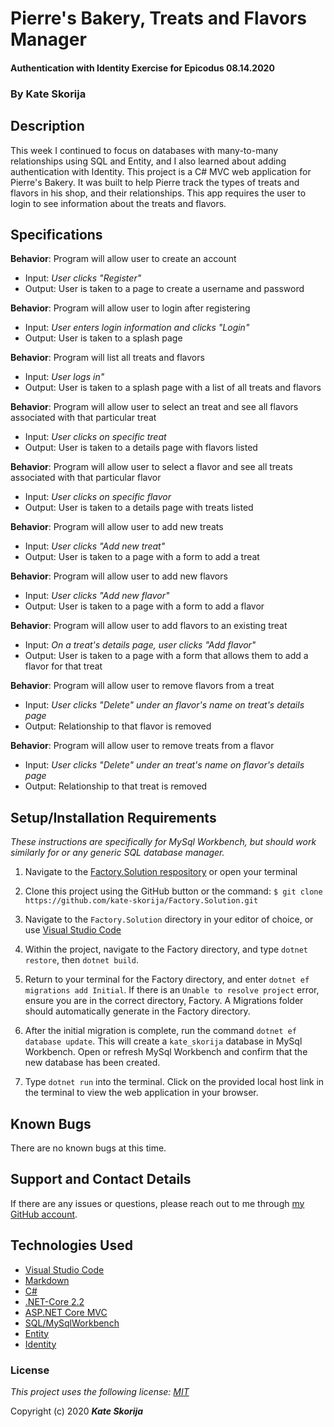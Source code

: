 # Pierre's Bakery, Treats and Flavors Manager

#### Authentication with Identity Exercise for Epicodus 08.14.2020

### By Kate Skorija

## Description

This week I continued to focus on databases with many-to-many relationships using SQL and Entity, and I also learned about adding authentication with Identity. This project is a C# MVC web application for Pierre's Bakery. It was built to help Pierre track the types of treats and flavors in his shop, and their relationships. This app requires the user to login to see information about the treats and flavors.  

## Specifications

**Behavior**: Program will allow user to create an account
  * Input: *User clicks "Register"*
  * Output: User is taken to a page to create a username and password

**Behavior**: Program will allow user to login after registering
  * Input: *User enters login information and clicks "Login"*
  * Output: User is taken to a splash page

**Behavior**: Program will list all treats and flavors
  * Input: *User logs in"*
  * Output: User is taken to a splash page with a list of all treats and flavors

**Behavior**: Program will allow user to select an treat and see all flavors associated with that particular treat
  * Input: *User clicks on specific treat*
  * Output: User is taken to a details page with flavors listed 

**Behavior**: Program will allow user to select a flavor and see all treats associated with that particular flavor
  * Input: *User clicks on specific flavor*
  * Output: User is taken to a details page with treats listed 

**Behavior**: Program will allow user to add new treats
  * Input: *User clicks "Add new treat"*
  * Output: User is taken to a page with a form to add a treat

**Behavior**: Program will allow user to add new flavors
  * Input: *User clicks "Add new flavor"*
  * Output: User is taken to a page with a form to add a flavor

**Behavior**: Program will allow user to add flavors to an existing treat 
  * Input: *On a treat's details page, user clicks "Add flavor"*
  * Output: User is taken to a page with a form that allows them to add a flavor for that treat

**Behavior**: Program will allow user to remove flavors from a treat
  * Input: *User clicks "Delete" under an flavor's name on treat's details page*
  * Output: Relationship to that flavor is removed

**Behavior**: Program will allow user to remove treats from a flavor
  * Input: *User clicks "Delete" under an treat's name on flavor's details page*
  * Output: Relationship to that treat is removed

## Setup/Installation Requirements

*_These instructions are specifically for MySql Workbench, but should work similarly for or any generic SQL database manager._* 

1.  Navigate to the [Factory.Solution respository](https://github.com/kate-skorija/Factory.Solution) or open your terminal

2. Clone this project using the GitHub button or the command:
`$ git clone https://github.com/kate-skorija/Factory.Solution.git`

3. Navigate to the `Factory.Solution` directory in your editor of choice, or use [Visual Studio Code](https://code.visualstudio.com/)

4. Within the project, navigate to the Factory directory, and type `dotnet restore`, then `dotnet build`. 

5. Return to your terminal for the Factory directory, and enter `dotnet ef migrations add Initial`. If there is an `Unable to resolve project` error, ensure you are in the correct directory, Factory. A Migrations folder should automatically generate in the Factory directory.

6. After the initial migration is complete, run the command `dotnet ef database update`. This will create a `kate_skorija` database in MySql Workbench. Open or refresh MySql Workbench and confirm that the new database has been created.

7. Type `dotnet run` into the terminal. Click on the provided local host link in the terminal to view the web application in your browser. 

## Known Bugs

There are no known bugs at this time.

## Support and Contact Details

If there are any issues or questions, please reach out to me through [my GitHub account](https://github.com/kate-skorija).

## Technologies Used

*  [Visual Studio Code](https://code.visualstudio.com/)
*  [Markdown](https://daringfireball.net/projects/markdown/)
*  [C#](https://docs.microsoft.com/en-us/dotnet/csharp/)
*  [.NET-Core 2.2](https://dotnet.microsoft.com/download/dotnet-core/2.2)
*  [ASP.NET Core MVC](https://docs.microsoft.com/en-us/aspnet/core/mvc/overview?view=aspnetcore-3.1)
*  [SQL/MySqlWorkbench](https://docs.microsoft.com/en-us/sql/?view=sql-server-ver15)
*  [Entity](https://docs.microsoft.com/en-us/ef/)
*  [Identity](https://docs.microsoft.com/en-us/aspnet/core/security/authentication/identity?view=aspnetcore-3.1&tabs=visual-studio)

### License

*This project uses the following license: [MIT](https://opensource.org/licenses/MIT)*

Copyright (c) 2020 **_Kate Skorija_** 